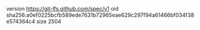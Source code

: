 version https://git-lfs.github.com/spec/v1
oid sha256:a0ef0225bcfb589ede7631b72965eae629c297f94a61466bf034f38e574364c4
size 2504
